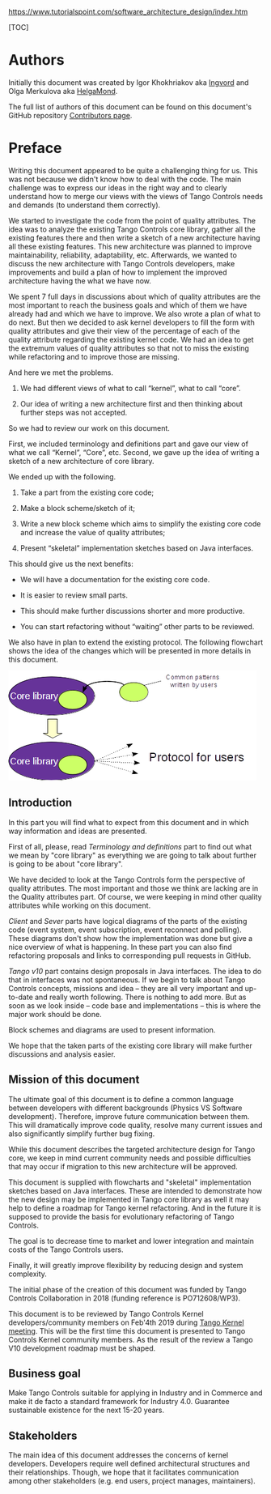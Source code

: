 https://www.tutorialspoint.com/software_architecture_design/index.htm

[TOC]

# Authors

Initially this document was created by Igor Khokhriakov aka [Ingvord](https://github.com/Ingvord) and Olga Merkulova aka [HelgaMond](https://github.com/HelgaMond).

The full list of authors of this document can be found on this document's GitHub repository [Contributors page](https://github.com/tango-controls/tango-v10-design-doc/graphs/contributors).

# Preface

Writing this document appeared to be quite a challenging thing for us. This was not because we didn't know how to deal with the code. The main challenge was to express our ideas in the right way and to clearly understand how to merge our views with the views of Tango Controls needs and demands (to understand them correctly).

We started to investigate the code from the point of quality attributes. The idea was to analyze the existing Tango Controls core library, gather all the existing features there and then write a sketch of a new architecture having all these existing features. This new architecture was planned to improve maintainability, reliability, adaptability, etc. Afterwards, we wanted to discuss the new architecture with Tango Controls developers, make improvements and build a plan of how to implement the improved architecture having the what we have now.

We spent 7 full days in discussions about which of quality attributes are the most important to reach the business goals and which of them we have already had and which we have to improve. We also wrote a plan of what to do next. But then we decided to ask kernel developers to fill the form with quality attributes and give their view of the percentage of each of the quality attribute regarding the existing kernel code. We had an idea to get the extremum values of quality attributes so that not to miss the existing while refactoring and to improve those are missing.

And here we met the problems. 

1) We had different views of what to call “kernel”, what to call “core”.

2) Our idea of writing a new architecture first and then thinking about further steps was not accepted.

So we had to review our work on this document.

First, we included terminology and definitions part and gave our view of what we call “Kernel”, “Core”, etc.
Second, we gave up the idea of writing a sketch of a new architecture of core library. 

We ended up with the following.

1) Take a part from the existing core code;

2) Make a block scheme/sketch of it;

3) Write a new block scheme which aims to simplify the existing core code and increase the value of quality attributes;

4) Present “skeletal” implementation sketches based on Java interfaces.


This should give us the next benefits:

- We will have a documentation for the existing core code.

- It is easier to review small parts.

- This should make further discussions shorter and more productive.

- You can start refactoring without “waiting” other parts to be reviewed.

We also have in plan to extend the existing protocol. The following flowchart shows the idea of the changes which will be presented in more details in this document.

![](images/UsersCode_toCoreLib.png)







## Introduction

In this part you will find what to expect from this document and in which way information and ideas are presented.

First of all, please, read _Terminology and definitions_ part to find out what we mean by "core library" as everything we are going to talk about further is going to be about "core library".

We have decided to look at the Tango Controls form the perspective of quality attributes. The most important and those we think are lacking are in the Quality attributes part. Of course, we were keeping in mind other quality attributes while working on this document.

_Client_ and _Sever_ parts have logical diagrams of the parts of the existing code (event system, event subscription, event reconnect and polling). These diagrams don't show how the implementation was done but give a nice overview of what is happening. In these part you can also find refactoring proposals and links to corresponding pull requests in GitHub.

_Tango v10_ part contains design proposals in Java interfaces. The idea to do that in interfaces was not spontaneous. If we begin to talk about Tango Controls concepts, missions and idea – they are all very important and up-to-date and really worth following. There is nothing to add more. But as soon as we look inside – code base and implementations – this is where the major work should be done.

Block schemes and diagrams are used to present information.

We hope that the taken parts of the existing core library will make further discussions and analysis easier. 


## Mission of this document


The ultimate goal of this document is to define a common language between developers with different backgrounds (Physics VS Software development). 
Therefore, improve future communication between them. This will dramatically improve code quality, resolve many current issues and also significantly simplify further bug fixing.

While this document describes the targeted architecture design for Tango core, we keep in mind current community needs and possible difficulties that may occur if migration to this new architecture will be approved.

This document is supplied with flowcharts and "skeletal" implementation sketches based on Java interfaces. These are intended to demonstrate how the new design may be implemented in Tango core library as well it may help to define a roadmap for Tango kernel refactoring. And in the future it is supposed to provide the basis for evolutionary refactoring of Tango Controls.

The goal is to decrease time to market and lower integration and maintain costs of the Tango Controls users.

Finally, it will greatly improve flexibility by reducing design and system complexity.

The initial phase of the creation of this document was funded by Tango Controls Collaboration in 2018 (funding reference is PO712608/WP3).

This document is to be reviewed by Tango Controls Kernel developers/community members on Feb'4th 2019 during [Tango Kernel meeting](http://www.tango-controls.org/community/events/tango-kernel-meeting-doc-camp/). This will be the first time this document is presented to Tango Controls Kernel community members. As the result of the review a Tango V10 development roadmap must be shaped. 

## Business goal

Make Tango Controls suitable for applying in Industry and in Commerce and make it de facto a standard framework for Industry 4.0. Guarantee sustainable existence for the next 15-20 years.

##  Stakeholders

The main idea of this document addresses the concerns of kernel developers. Developers require well defined architectural structures and their relationships. Though, we hope that it facilitates communication among other stakeholders (e.g. end users, project manages, maintainers).
